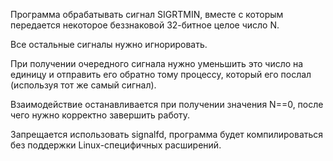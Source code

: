 Программа обрабатывать сигнал SIGRTMIN, вместе с которым передается некоторое беззнаковой 32-битное целое число N.

Все остальные сигналы нужно игнорировать.

При получении очередного сигнала нужно уменьшить это число на единицу и отправить его обратно тому процессу, который его послал (используя тот же самый сигнал).

Взаимодействие останавливается при получении значения N==0, после чего нужно корректно завершить работу.

Запрещается использовать signalfd, программа будет компилироваться без поддержки Linux-специфичных расширений.
